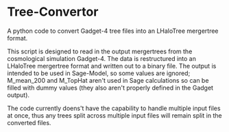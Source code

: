# Tree-Convertor


A python code to convert Gadget-4 tree files into an LHaloTree mergertree format.


This script is designed to read in the output mergertrees from the cosmological simulation Gadget-4. The data is restructured into an LHaloTree mergertree format and written out to a binary file. The output is intended to be used in Sage-Model, so some values are ignored; M_mean_200 and M_TopHat aren't used in Sage calculations so can be filled with dummy values (they also aren't properly defined in the Gadget output). 

The code currently doens't have the capability to handle multiple input files at once, thus any trees split across multiple input files will remain split in the converted files.
